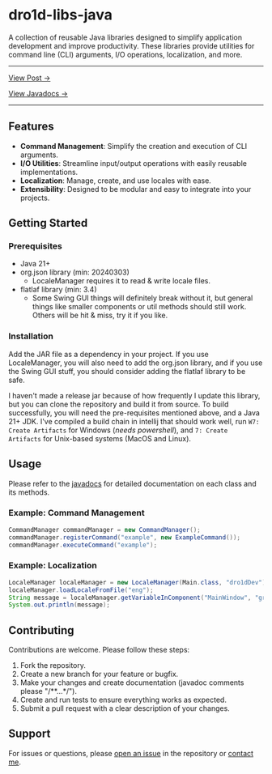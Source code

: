 
# dro1d-libs-java

A collection of reusable Java libraries designed to simplify application development and improve productivity. These libraries provide utilities for command line (CLI) arguments, I/O operations, localization, and more.

---

[View Post ->](https://everdro1d.github.io/posts/dro1d-libs-java/)

[View Javadocs ->](https://everdro1d.github.io/dro1d-libs-java/)

---
## Features

- **Command Management**: Simplify the creation and execution of CLI arguments.
- **I/O Utilities**: Streamline input/output operations with easily reusable implementations.
- **Localization**: Manage, create, and use locales with ease.
- **Extensibility**: Designed to be modular and easy to integrate into your projects.

## Getting Started

### Prerequisites

- Java 21+
- org.json library (min: 20240303) 
  - LocaleManager requires it to read & write locale files.
- flatlaf library (min: 3.4)
  - Some Swing GUI things will definitely break without it, but general things like smaller components or util methods should still work. Others will be hit & miss, try it if you like.

### Installation

Add the JAR file as a dependency in your project. If you use LocaleManager, you will also need to add the org.json library, and if you use the Swing GUI stuff, you should consider adding the flatlaf library to be safe.

I haven't made a release jar because of how frequently I update this library, but you can clone the repository and build it from source. To build successfully, you will need the pre-requisites mentioned above, and a Java 21+ JDK. I've compiled a build chain in intellij that should work well, run `W7: Create Artifacts` for Windows (*needs powershell*), and `7: Create Artifacts` for Unix-based systems (MacOS and Linux).

## Usage

Please refer to the [javadocs](https://everdro1d.github.io/dro1d-libs-java/) for detailed documentation on each class and its methods.

### Example: Command Management
```java
CommandManager commandManager = new CommandManager();
commandManager.registerCommand("example", new ExampleCommand());
commandManager.executeCommand("example");
```

### Example: Localization
```java
LocaleManager localeManager = new LocaleManager(Main.class, "dro1dDev");
localeManager.loadLocaleFromFile("eng");
String message = localeManager.getVariableInComponent("MainWindow", "greetingLabel", "messageText");
System.out.println(message);
```

## Contributing

Contributions are welcome. Please follow these steps:

1. Fork the repository.
2. Create a new branch for your feature or bugfix.
3. Make your changes and create documentation (javadoc comments please "/**...*/").
4. Create and run tests to ensure everything works as expected.
5. Submit a pull request with a clear description of your changes.

## Support

For issues or questions, please [open an issue](https://github.com/everdro1d/dro1d-libs-java/issues/new/choose) in the repository or [contact me](mailto:everdro1d-github@pm.me).

